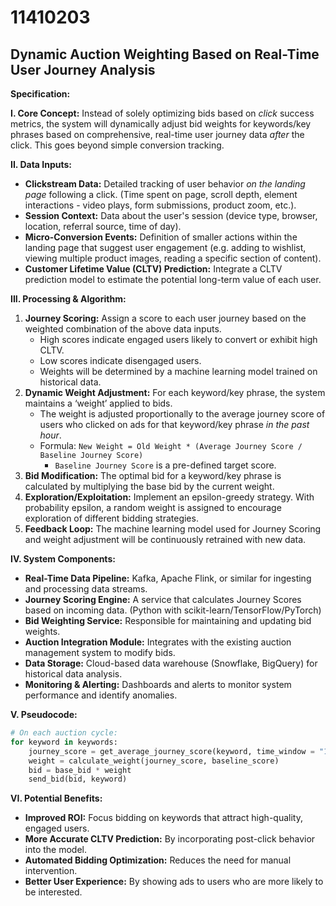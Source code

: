 # 11410203

## Dynamic Auction Weighting Based on Real-Time User Journey Analysis

**Specification:**

**I. Core Concept:**  Instead of solely optimizing bids based on *click* success metrics, the system will dynamically adjust bid weights for keywords/key phrases based on comprehensive, real-time user journey data *after* the click.  This goes beyond simple conversion tracking.

**II. Data Inputs:**

*   **Clickstream Data:**  Detailed tracking of user behavior *on the landing page* following a click. (Time spent on page, scroll depth, element interactions - video plays, form submissions, product zoom, etc.).
*   **Session Context:**  Data about the user's session (device type, browser, location, referral source, time of day).
*   **Micro-Conversion Events:** Definition of smaller actions within the landing page that suggest user engagement (e.g. adding to wishlist, viewing multiple product images, reading a specific section of content).
*   **Customer Lifetime Value (CLTV) Prediction:** Integrate a CLTV prediction model to estimate the potential long-term value of each user.

**III. Processing & Algorithm:**

1.  **Journey Scoring:** Assign a score to each user journey based on the weighted combination of the above data inputs.  
    *   High scores indicate engaged users likely to convert or exhibit high CLTV.
    *   Low scores indicate disengaged users.
    *   Weights will be determined by a machine learning model trained on historical data.
2.  **Dynamic Weight Adjustment:**  For each keyword/key phrase, the system maintains a ‘weight’ applied to bids.
    *   The weight is adjusted proportionally to the average journey score of users who clicked on ads for that keyword/key phrase *in the past hour*.
    *   Formula:  `New Weight = Old Weight * (Average Journey Score / Baseline Journey Score)`
        *   `Baseline Journey Score` is a pre-defined target score.
3.  **Bid Modification:**  The optimal bid for a keyword/key phrase is calculated by multiplying the base bid by the current weight.
4.  **Exploration/Exploitation:** Implement an epsilon-greedy strategy. With probability epsilon, a random weight is assigned to encourage exploration of different bidding strategies.
5.  **Feedback Loop:** The machine learning model used for Journey Scoring and weight adjustment will be continuously retrained with new data.

**IV. System Components:**

*   **Real-Time Data Pipeline:**  Kafka, Apache Flink, or similar for ingesting and processing data streams.
*   **Journey Scoring Engine:**  A service that calculates Journey Scores based on incoming data. (Python with scikit-learn/TensorFlow/PyTorch)
*   **Bid Weighting Service:** Responsible for maintaining and updating bid weights.
*   **Auction Integration Module:**  Integrates with the existing auction management system to modify bids.
*   **Data Storage:**  Cloud-based data warehouse (Snowflake, BigQuery) for historical data analysis.
*   **Monitoring & Alerting:**  Dashboards and alerts to monitor system performance and identify anomalies.

**V. Pseudocode:**

```python
# On each auction cycle:
for keyword in keywords:
    journey_score = get_average_journey_score(keyword, time_window = "1 hour")
    weight = calculate_weight(journey_score, baseline_score)
    bid = base_bid * weight
    send_bid(bid, keyword)
```

**VI. Potential Benefits:**

*   **Improved ROI:**  Focus bidding on keywords that attract high-quality, engaged users.
*   **More Accurate CLTV Prediction:**  By incorporating post-click behavior into the model.
*   **Automated Bidding Optimization:**  Reduces the need for manual intervention.
*   **Better User Experience:**  By showing ads to users who are more likely to be interested.